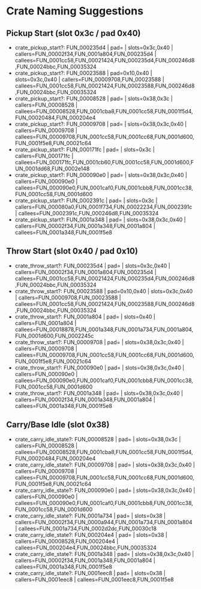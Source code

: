 # Crate Naming Suggestions

## Pickup Start (slot 0x3c / pad 0x40)

- crate_pickup_start?: FUN_000235d4  | pad= | slots=0x3c,0x40 | callers=FUN_00002f34,FUN_0001a804,FUN_000235d4 | callees=FUN_0001cc58,FUN_00021424,FUN_000235d4,FUN_000246d8,FUN_00024bbc,FUN_00035324
- crate_pickup_start?: FUN_00023588  | pad=0x10,0x40 | slots=0x3c,0x40 | callers=FUN_00009708,FUN_00023588 | callees=FUN_0001cc58,FUN_00021424,FUN_00023588,FUN_000246d8,FUN_00024bbc,FUN_00035324
- crate_pickup_start?: FUN_00008528  | pad= | slots=0x38,0x3c | callers=FUN_00008528 | callees=FUN_00008528,FUN_0001cba8,FUN_0001cc58,FUN_0001f5d4,FUN_00020484,FUN_000204e4
- crate_pickup_start?: FUN_00009708  | pad= | slots=0x38,0x3c,0x40 | callers=FUN_00009708 | callees=FUN_00009708,FUN_0001cc58,FUN_0001cc68,FUN_0001d600,FUN_0001f5e8,FUN_00021c64
- crate_pickup_start?: FUN_000171fc  | pad= | slots=0x3c | callers=FUN_000171fc | callees=FUN_000171fc,FUN_0001cb60,FUN_0001cc58,FUN_0001d600,FUN_0001dd68,FUN_0002e148
- crate_pickup_start?: FUN_000090e0  | pad= | slots=0x38,0x3c,0x40 | callers=FUN_000090e0 | callees=FUN_000090e0,FUN_0001caf0,FUN_0001cbb8,FUN_0001cc38,FUN_0001cc58,FUN_0001d600
- crate_pickup_start?: FUN_0002391c  | pad= | slots=0x3c | callers=FUN_000080a0,FUN_0001f734,FUN_00022234,FUN_0002391c | callees=FUN_0002391c,FUN_000246d8,FUN_00035324
- crate_pickup_start?: FUN_0001a348  | pad= | slots=0x38,0x3c,0x40 | callers=FUN_00002f34,FUN_0001a348,FUN_0001a804 | callees=FUN_0001a348,FUN_0001f5e8

## Throw Start (slot 0x40 / pad 0x10)

- crate_throw_start?: FUN_000235d4  | pad= | slots=0x3c,0x40 | callers=FUN_00002f34,FUN_0001a804,FUN_000235d4 | callees=FUN_0001cc58,FUN_00021424,FUN_000235d4,FUN_000246d8,FUN_00024bbc,FUN_00035324
- crate_throw_start?: FUN_00023588  | pad=0x10,0x40 | slots=0x3c,0x40 | callers=FUN_00009708,FUN_00023588 | callees=FUN_0001cc58,FUN_00021424,FUN_00023588,FUN_000246d8,FUN_00024bbc,FUN_00035324
- crate_throw_start?: FUN_0001a804  | pad= | slots=0x40 | callers=FUN_0001a804 | callees=FUN_00018878,FUN_0001a348,FUN_0001a734,FUN_0001a804,FUN_0001d600,FUN_0002245c
- crate_throw_start?: FUN_00009708  | pad= | slots=0x38,0x3c,0x40 | callers=FUN_00009708 | callees=FUN_00009708,FUN_0001cc58,FUN_0001cc68,FUN_0001d600,FUN_0001f5e8,FUN_00021c64
- crate_throw_start?: FUN_000090e0  | pad= | slots=0x38,0x3c,0x40 | callers=FUN_000090e0 | callees=FUN_000090e0,FUN_0001caf0,FUN_0001cbb8,FUN_0001cc38,FUN_0001cc58,FUN_0001d600
- crate_throw_start?: FUN_0001a348  | pad= | slots=0x38,0x3c,0x40 | callers=FUN_00002f34,FUN_0001a348,FUN_0001a804 | callees=FUN_0001a348,FUN_0001f5e8

## Carry/Base Idle (slot 0x38)

- crate_carry_idle_state?: FUN_00008528  | pad= | slots=0x38,0x3c | callers=FUN_00008528 | callees=FUN_00008528,FUN_0001cba8,FUN_0001cc58,FUN_0001f5d4,FUN_00020484,FUN_000204e4
- crate_carry_idle_state?: FUN_00009708  | pad= | slots=0x38,0x3c,0x40 | callers=FUN_00009708 | callees=FUN_00009708,FUN_0001cc58,FUN_0001cc68,FUN_0001d600,FUN_0001f5e8,FUN_00021c64
- crate_carry_idle_state?: FUN_000090e0  | pad= | slots=0x38,0x3c,0x40 | callers=FUN_000090e0 | callees=FUN_000090e0,FUN_0001caf0,FUN_0001cbb8,FUN_0001cc38,FUN_0001cc58,FUN_0001d600
- crate_carry_idle_state?: FUN_0001a734  | pad= | slots=0x38 | callers=FUN_00002f34,FUN_0000a944,FUN_0001a734,FUN_0001a804 | callees=FUN_0001a734,FUN_0002d2dc,FUN_00030c18
- crate_carry_idle_state?: FUN_000204e4  | pad= | slots=0x38 | callers=FUN_00008528,FUN_000204e4 | callees=FUN_000204e4,FUN_00024bbc,FUN_00035324
- crate_carry_idle_state?: FUN_0001a348  | pad= | slots=0x38,0x3c,0x40 | callers=FUN_00002f34,FUN_0001a348,FUN_0001a804 | callees=FUN_0001a348,FUN_0001f5e8
- crate_carry_idle_state?: FUN_0001eec8  | pad= | slots=0x38 | callers=FUN_0001eec8 | callees=FUN_0001eec8,FUN_0001f5e8
